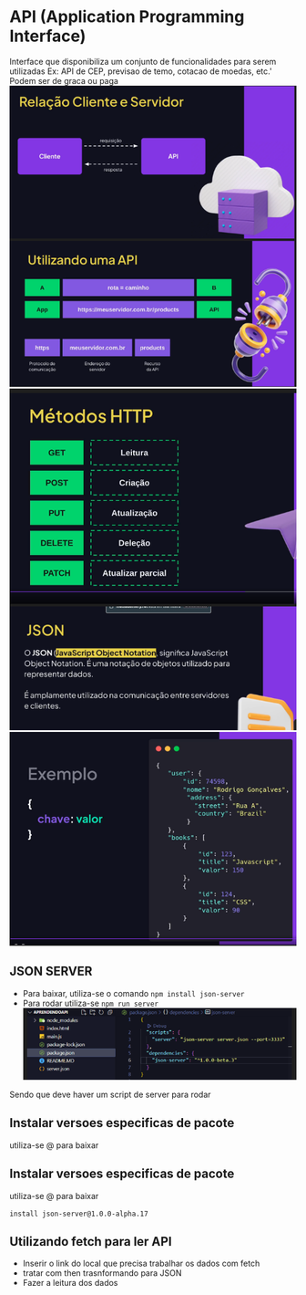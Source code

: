 # API (Application Programming Interface)
Interface que disponibiliza um conjunto de funcionalidades para serem utilizadas
Ex: API de CEP, previsao de temo, cotacao de moedas, etc.'
Podem ser de graca ou paga
![alt text](image.png)
![alt text](image-1.png)
![alt text](image-2.png)

## JSON SERVER
- Para baixar, utiliza-se o comando  `npm install json-server`
- Para rodar utiliza-se `npm run server`
![alt text](image-3.png)

Sendo que deve haver um script de server para rodar
## Instalar versoes especificas de pacote
utiliza-se @ para baixar

## Instalar versoes especificas de pacote
utiliza-se @ para baixar
```
install json-server@1.0.0-alpha.17
```
## Utilizando fetch para ler API
- Inserir o link do local que precisa trabalhar os dados com fetch
- tratar com then trasnformando para JSON
- Fazer a leitura dos dados